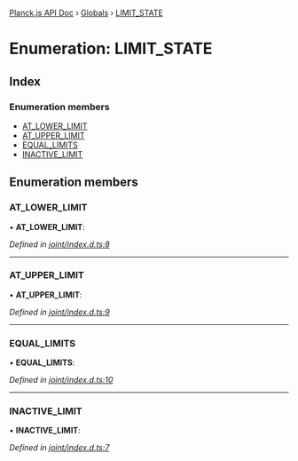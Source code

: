 [Planck.js API Doc](../README.md) › [Globals](../globals.md) › [LIMIT_STATE](limit_state.md)

# Enumeration: LIMIT_STATE

## Index

### Enumeration members

* [AT_LOWER_LIMIT](limit_state.md#at_lower_limit)
* [AT_UPPER_LIMIT](limit_state.md#at_upper_limit)
* [EQUAL_LIMITS](limit_state.md#equal_limits)
* [INACTIVE_LIMIT](limit_state.md#inactive_limit)

## Enumeration members

###  AT_LOWER_LIMIT

• **AT_LOWER_LIMIT**:

*Defined in [joint/index.d.ts:8](https://github.com/shakiba/planck.js/blob/9a1fbe4/lib/joint/index.d.ts#L8)*

___

###  AT_UPPER_LIMIT

• **AT_UPPER_LIMIT**:

*Defined in [joint/index.d.ts:9](https://github.com/shakiba/planck.js/blob/9a1fbe4/lib/joint/index.d.ts#L9)*

___

###  EQUAL_LIMITS

• **EQUAL_LIMITS**:

*Defined in [joint/index.d.ts:10](https://github.com/shakiba/planck.js/blob/9a1fbe4/lib/joint/index.d.ts#L10)*

___

###  INACTIVE_LIMIT

• **INACTIVE_LIMIT**:

*Defined in [joint/index.d.ts:7](https://github.com/shakiba/planck.js/blob/9a1fbe4/lib/joint/index.d.ts#L7)*
